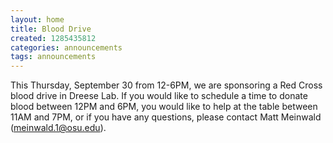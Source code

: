 ```yaml
---
layout: home
title: Blood Drive
created: 1285435812
categories: announcements
tags: announcements
---
```

This Thursday, September 30 from 12-6PM, we are sponsoring a Red Cross blood drive in Dreese Lab.  If you would like to schedule a time to donate blood between 12PM and 6PM, you would like to help at the table between 11AM and 7PM, or if you have any questions, please contact Matt Meinwald (meinwald.1@osu.edu).
